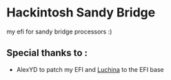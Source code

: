 # Hackintosh Sandy Bridge
 my efi for sandy bridge processors :)
## Special thanks to : 
      
  - AlexYD to patch my EFI and [Luchina](https://github.com/luchina-gabriel) to the EFI base

